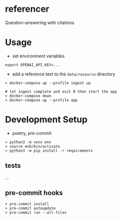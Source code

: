 # referencer
Question-answering with citations

# Usage
- set environment variables
```
export OPENAI_API_KEY=...
```
- add a reference text to the `data/resource` directory
```
> docker-compose up --profile ingest up

# let ingest complete and exit 0 then start the app
> docker-compose down
> docker-compose up --profile app
``` 


# Development Setup
- poetry, pre-commit
```
> python3 -m venv env
> source enb/bin/activate
> python3 -m pip install -r requirements
```

## tests
...

## pre-commit hooks
```
> pre-commit install
> pre-commit autoupdate
> pre-commit run --all-files
```
